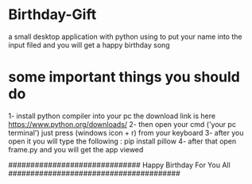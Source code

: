 # Birthday-Gift
a small desktop application with python using to put your name into the input filed and you will get a happy birthday song


# some important things you should do 
1- install python compiler into your pc the download link is here https://www.python.org/downloads/
2- then open your cmd ('your pc terminal') just press (windows icon + r) from your keyboard
3- after you open it you will type the following : pip install pillow
4- after that open frame.py and you will get the app viewed

############################## Happy Birthday For You All #######################################
